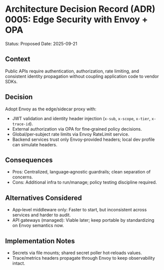 # Architecture Decision Record (ADR) 0005: Edge Security with Envoy + OPA

Status: Proposed
Date: 2025-09-21

## Context
Public APIs require authentication, authorization, rate limiting, and consistent identity propagation without coupling application code to vendor SDKs.

## Decision
Adopt Envoy as the edge/sidecar proxy with:
- JWT validation and identity header injection (`x-sub`, `x-scope`, `x-tier`, `x-trace-id`).
- External authorization via OPA for fine‑grained policy decisions.
- Global/per‑subject rate limits via Envoy RateLimit service.
- Backend services trust only Envoy‑provided headers; local dev profile can simulate headers.

## Consequences
- Pros: Centralized, language‑agnostic guardrails; clean separation of concerns.
- Cons: Additional infra to run/manage; policy testing discipline required.

## Alternatives Considered
- App‑level middleware only: Faster to start, but inconsistent across services and harder to audit.
- API gateways (managed): Viable later; keep portable by standardizing on Envoy semantics now.

## Implementation Notes
- Secrets via file mounts; shared secret poller hot‑reloads values.
- Trace/metrics headers propagate through Envoy to keep observability intact.
